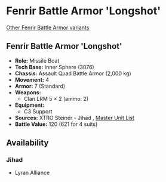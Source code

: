 # Fenrir Battle Armor 'Longshot' 

[Other Fenrir Battle Armor variants](../fenrir_battle_armor.md) 

## Fenrir Battle Armor 'Longshot' 

- **Role:** Missile Boat 
- **Tech Base:** Inner Sphere (3076) 
- **Chassis:** Assault Quad Battle Armor (2,000 kg) 
- **Movement:** 4 
- **Armor:** 7 (Standard) 
- **Weapons:** 
  - Clan LRM 5 × 2 (ammo: 2) 
- **Equipment:** 
  - C3 Support 
- **Sources:** XTRO Steiner - Jihad , [Master Unit List](http://masterunitlist.info/Unit/Details/4162/fenrir-battle-armor-longshot) 
- **Battle Value:** 120 (621 for 4 suits) 

## Availability 

### Jihad 

- Lyran Alliance 

